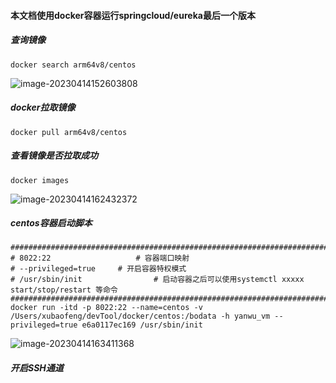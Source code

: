 #### 本文档使用docker容器运行springcloud/eureka最后一个版本

##### 查询镜像

```SHELL
docker search arm64v8/centos
```

![image-20230414152603808](https://typroa12138.oss-cn-hangzhou.aliyuncs.com/image/2023/04/image-20230414152603808.png)

##### docker拉取镜像

```SHELL
docker pull arm64v8/centos
```

##### 查看镜像是否拉取成功

```shell
docker images
```

![image-20230414162432372](https://typroa12138.oss-cn-hangzhou.aliyuncs.com/image/2023/04/image-20230414162432372.png)

##### centos容器启动脚本

```SHELL
#########################################################################################
# 8022:22          			# 容器端口映射
# --privileged=true   	# 开启容器特权模式
# /usr/sbin/init				# 启动容器之后可以使用systemctl xxxxx start/stop/restart 等命令
#########################################################################################
docker run -itd -p 8022:22 --name=centos -v /Users/xubaofeng/devTool/docker/centos:/bodata -h yanwu_vm --privileged=true e6a0117ec169 /usr/sbin/init
```

![image-20230414163411368](https://typroa12138.oss-cn-hangzhou.aliyuncs.com/image/2023/04/image-20230414163411368.png)

##### 开启SSH通道